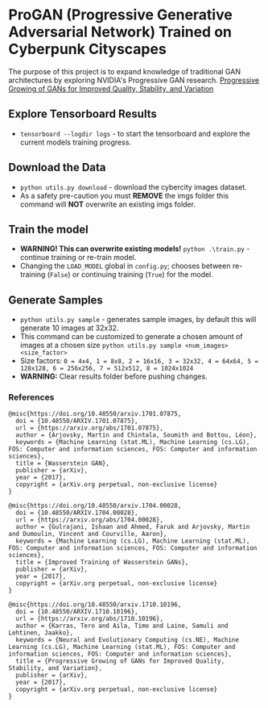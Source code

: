 # ProGAN (Progressive Generative Adversarial Network) Trained on Cyberpunk Cityscapes

The purpose of this project is to expand knowledge of traditional GAN architectures by exploring NVIDIA's Progressive GAN research. [Progressive Growing of GANs for Improved Quality, Stability, and Variation](https://research.nvidia.com/publication/2018-04_progressive-growing-gans-improved-quality-stability-and-variation)


## Explore Tensorboard Results
* `tensorboard --logdir logs` - to start the tensorboard and explore the current models training progress.

## Download the Data
* `python utils.py download` - download the cybercity images dataset.
* As a safety pre-caution you must **REMOVE** the imgs folder this command will **NOT** overwrite an existing imgs folder.

## Train the model
* **WARNING! This can overwrite existing models!** `python .\train.py` - continue training or re-train model.
* Changing the `LOAD_MODEL` global in `config.py`; chooses between re-training (`False`) or continuing training (`True`) for the model.

## Generate Samples
* `python utils.py sample` - generates sample images, by default this will generate 10 images at 32x32.
* This command can be customized to generate a chosen amount of images at a chosen size `python utils.py sample <num_images> <size_factor>`
* Size factors: `0 = 4x4, 1 = 8x8, 2 = 16x16, 3 = 32x32, 4 = 64x64, 5 = 128x128, 6 = 256x256, 7 = 512x512, 8 = 1024x1024`
* **WARNING:** Clear results folder before pushing changes.

### References

```
@misc{https://doi.org/10.48550/arxiv.1701.07875,
  doi = {10.48550/ARXIV.1701.07875},
  url = {https://arxiv.org/abs/1701.07875},
  author = {Arjovsky, Martin and Chintala, Soumith and Bottou, Léon},
  keywords = {Machine Learning (stat.ML), Machine Learning (cs.LG), FOS: Computer and information sciences, FOS: Computer and information sciences},
  title = {Wasserstein GAN},
  publisher = {arXiv},
  year = {2017},
  copyright = {arXiv.org perpetual, non-exclusive license}
}
```
```
@misc{https://doi.org/10.48550/arxiv.1704.00028,
  doi = {10.48550/ARXIV.1704.00028},
  url = {https://arxiv.org/abs/1704.00028},
  author = {Gulrajani, Ishaan and Ahmed, Faruk and Arjovsky, Martin and Dumoulin, Vincent and Courville, Aaron},
  keywords = {Machine Learning (cs.LG), Machine Learning (stat.ML), FOS: Computer and information sciences, FOS: Computer and information sciences},
  title = {Improved Training of Wasserstein GANs},
  publisher = {arXiv},
  year = {2017},
  copyright = {arXiv.org perpetual, non-exclusive license}
}
```
```
@misc{https://doi.org/10.48550/arxiv.1710.10196,
  doi = {10.48550/ARXIV.1710.10196},
  url = {https://arxiv.org/abs/1710.10196},
  author = {Karras, Tero and Aila, Timo and Laine, Samuli and Lehtinen, Jaakko},
  keywords = {Neural and Evolutionary Computing (cs.NE), Machine Learning (cs.LG), Machine Learning (stat.ML), FOS: Computer and information sciences, FOS: Computer and information sciences},
  title = {Progressive Growing of GANs for Improved Quality, Stability, and Variation},
  publisher = {arXiv},
  year = {2017},
  copyright = {arXiv.org perpetual, non-exclusive license}
}
```